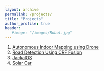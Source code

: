 ```yaml
---
layout: archive
permalink: /projects/
title: "Projects"
author_profile: true
header:
   #image: "/images/Robot.jpg"
---
```


1. [Autonomous Indoor Mapping using Drone](https://raw.githubusercontent.com/SarthakGupta22/SarthakGupta22.github.io/master/images/AD.pdf)
2. [Road Detection Using CRF Fusion](https://raw.githubusercontent.com/SarthakGupta22/SarthakGupta22.github.io/master/images/RD.pdf)
3. [JackalOS](https://raw.githubusercontent.com/SarthakGupta22/SarthakGupta22.github.io/master/images/JOS.pdf)
4. [Solar Car](https://raw.githubusercontent.com/SarthakGupta22/SarthakGupta22.github.io/master/images/SC.pdf)